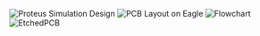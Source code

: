 ![Proteus Simulation Design](https://user-images.githubusercontent.com/100905946/168477066-c343b269-e141-46d3-a0b1-12cc380515ab.png)
![PCB Layout on Eagle](https://user-images.githubusercontent.com/100905946/168477083-62cf4e29-31c6-4fa2-ac5f-b84aeefded99.jpg)
![Flowchart](https://user-images.githubusercontent.com/100905946/168477089-99e4c600-30e7-4bea-9c0b-4cc0520efa66.png)
![EtchedPCB](https://user-images.githubusercontent.com/100905946/168477103-4f535094-4af1-48d9-8ca0-990356c71613.jpg)

